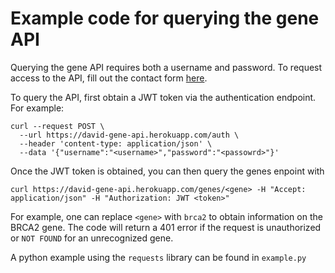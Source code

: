 # Example code for querying the gene API

Querying the gene API requires both a username and password. To request access to the API, fill out the contact form [here](https://www.rx-genes.com/contact-us/). 

To query the API, first obtain a JWT token via the authentication endpoint. For example:

```
curl --request POST \
  --url https://david-gene-api.herokuapp.com/auth \ 
  --header 'content-type: application/json' \
  --data '{"username":"<username>","password":"<passowrd>"}'
```

Once the JWT token is obtained, you can then query the genes enpoint with
```
curl https://david-gene-api.herokuapp.com/genes/<gene> -H "Accept: application/json" -H "Authorization: JWT <token>"
```

For example, one can replace `<gene>` with `brca2` to obtain information on the BRCA2 gene. The code will return a 401 error if the request is unauthorized or `NOT FOUND` for an unrecognized gene.

A python example using the `requests` library can be found in `example.py`

